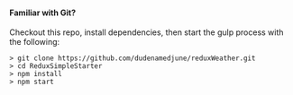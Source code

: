 

#### Familiar with Git?
Checkout this repo, install dependencies, then start the gulp process with the following:

```
> git clone https://github.com/dudenamedjune/reduxWeather.git
> cd ReduxSimpleStarter
> npm install
> npm start
```
